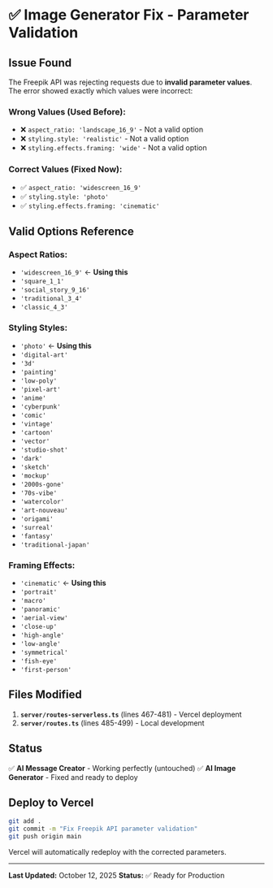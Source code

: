 # ✅ Image Generator Fix - Parameter Validation

## Issue Found

The Freepik API was rejecting requests due to **invalid parameter values**. The error showed exactly which values were incorrect:

### Wrong Values (Used Before):
- ❌ `aspect_ratio: 'landscape_16_9'` - Not a valid option
- ❌ `styling.style: 'realistic'` - Not a valid option  
- ❌ `styling.effects.framing: 'wide'` - Not a valid option

### Correct Values (Fixed Now):
- ✅ `aspect_ratio: 'widescreen_16_9'`
- ✅ `styling.style: 'photo'`
- ✅ `styling.effects.framing: 'cinematic'`

## Valid Options Reference

### Aspect Ratios:
- `'widescreen_16_9'` ← **Using this**
- `'square_1_1'`
- `'social_story_9_16'`
- `'traditional_3_4'`
- `'classic_4_3'`

### Styling Styles:
- `'photo'` ← **Using this**
- `'digital-art'`
- `'3d'`
- `'painting'`
- `'low-poly'`
- `'pixel-art'`
- `'anime'`
- `'cyberpunk'`
- `'comic'`
- `'vintage'`
- `'cartoon'`
- `'vector'`
- `'studio-shot'`
- `'dark'`
- `'sketch'`
- `'mockup'`
- `'2000s-gone'`
- `'70s-vibe'`
- `'watercolor'`
- `'art-nouveau'`
- `'origami'`
- `'surreal'`
- `'fantasy'`
- `'traditional-japan'`

### Framing Effects:
- `'cinematic'` ← **Using this**
- `'portrait'`
- `'macro'`
- `'panoramic'`
- `'aerial-view'`
- `'close-up'`
- `'high-angle'`
- `'low-angle'`
- `'symmetrical'`
- `'fish-eye'`
- `'first-person'`

## Files Modified

1. **`server/routes-serverless.ts`** (lines 467-481) - Vercel deployment
2. **`server/routes.ts`** (lines 485-499) - Local development

## Status

✅ **AI Message Creator** - Working perfectly (untouched)
✅ **AI Image Generator** - Fixed and ready to deploy

## Deploy to Vercel

```bash
git add .
git commit -m "Fix Freepik API parameter validation"
git push origin main
```

Vercel will automatically redeploy with the corrected parameters.

---
**Last Updated:** October 12, 2025
**Status:** ✅ Ready for Production
